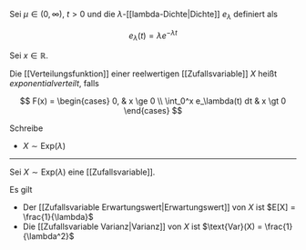 Sei $\mu \in (0, \infty)$, $t \gt 0$ und die $\lambda$-[[lambda-Dichte|Dichte]] $e_\lambda$ definiert als

$$
	e_\lambda(t) = \lambda e^{-\lambda t}
$$

Sei $x \in \mathbb{R}$.

Die [[Verteilungsfunktion]] einer reelwertigen [[Zufallsvariable]] $X$ heißt *exponentialverteilt*, falls

$$
	F(x) = \begin{cases}
		0, & x \ge 0 \\
		\int_0^x e_\lambda(t) dt & x \gt 0
	\end{cases}
$$

Schreibe
- $X \sim \text{Exp}(\lambda)$

---

Sei $X \sim \text{Exp}(\lambda)$ eine [[Zufallsvariable]].

Es gilt
- Der [[Zufallsvariable Erwartungswert|Erwartungswert]] von $X$ ist $E[X] = \frac{1}{\lambda}$
- Die [[Zufallsvariable Varianz|Varianz]] von $X$ ist $\text{Var}(X) = \frac{1}{\lambda^2}$